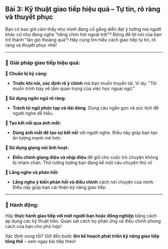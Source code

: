 ## Bài 3: Kỹ thuật giao tiếp hiệu quả – Tự tin, rõ ràng và thuyết phục

Bạn có bao giờ cảm thấy như mình đang cố gắng diễn đạt ý tưởng mà người khác cứ như đang nghe "tiếng chim hót ngoài trời"? Đừng để lời nói của bạn trở thành "làn gió thoảng qua"! Hãy cùng tìm hiểu cách giao tiếp tự tin, rõ ràng và thuyết phục nhé!

---

### 📌 Giải pháp giao tiếp hiệu quả:

**🔹 Chuẩn bị kỹ càng:**
- **Trước khi nói, xác định rõ ý chính** mà bạn muốn truyền tải. Ví dụ: "Tôi muốn trình bày về tầm quan trọng của việc học ngoại ngữ."

**🔹 Sử dụng ngôn ngữ rõ ràng:**
- **Tránh từ ngữ phức tạp và dài dòng**. Dùng câu ngắn gọn và súc tích để người nghe dễ hiểu.

**🔹 Tạo kết nối qua ánh mắt:**
- **Dùng ánh mắt để tạo sự kết nối** với người nghe. Điều này giúp bạn tạo ấn tượng mạnh mẽ hơn.

**🔹 Sử dụng giọng nói linh hoạt:**
- **Điều chỉnh giọng điệu và nhịp điệu** để giữ cho cuộc trò chuyện không bị nhàm chán. Thử tưởng tượng bạn đang kể một câu chuyện thú vị!

**🔹 Lắng nghe và phản hồi:**
- **Lắng nghe ý kiến phản hồi và điều chỉnh** cách nói chuyện của mình. Điều này giúp bạn cải thiện kỹ năng giao tiếp.

---

### 🚀 Hành động:

Hãy **thực hành giao tiếp với một người bạn hoặc đồng nghiệp** bằng cách áp dụng các kỹ thuật trên. Quan sát cách họ phản ứng và điều chỉnh phong cách của bạn cho phù hợp!

Xác định xong rồi? Giờ đến bước **lên kế hoạch phát triển kỹ năng giao tiếp tổng thể** – xem ngay bài tiếp theo!